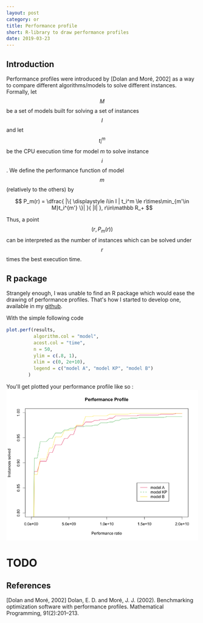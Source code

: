 ```yaml
---
layout: post
category: or
title: Performance profile
short: R-library to draw performance profiles
date: 2019-03-23
---
```


## Introduction
Performance profiles were introduced by [Dolan and Moré, 2002] as a way to compare different algorithms/models to solve different instances. Formally, let $$M$$ be a set of models built for solving a set of instances $$I$$ and let $$t_i^m$$ be the CPU execution time for model $m$ to solve instance $$i$$. We define the performance function of model $$m$$ (relatively to the others) by 

$$
    P_m(r) = \dfrac{ |\{ \displaystyle i\in I | t_i^m \le r\times\min_{m'\in M}t_i^{m'} \}| }{ |I| }, r\in\mathbb R_+
$$

Thus, a point $$(r, P_m(r))$$ can be interpreted as the number of instances which can be solved under $$r$$ times the best execution time. 

## R package

Strangely enough, I was unable to find an R package which would ease the drawing of performance profiles. That's how I started to develop one, available in my [github](https://github.com/hlefebvr/r-performance-profile). 

With the simple following code 
```r
plot.perf(results,
          algorithm.col = "model",
          acost.col = "time",
          n = 50,
          ylim = c(.8, 1),
          xlim = c(0, 2e+10),
          legend = c("model A", "model KP", "model B")
        )
```
You'll get plotted your performance profile like so :
![performance profile](https://raw.githubusercontent.com/hlefebvr/r-performance-profile/master/example.png)

# TODO

## References
[Dolan and Moré, 2002] Dolan, E. D. and Moré, J. J. (2002). Benchmarking optimization software with performance
profiles. Mathematical Programming, 91(2):201–213.
